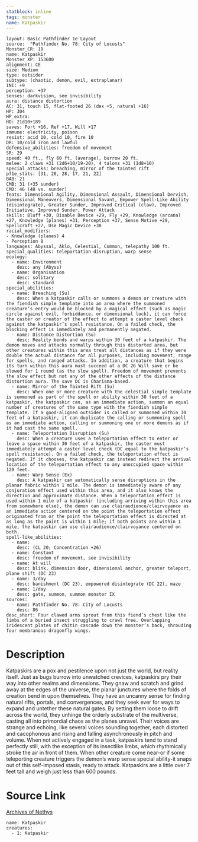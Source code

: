 ```yaml
---
statblock: inline
tags: monster
name: Katpaskir
---
```

```statblock
layout: Basic Pathfinder 1e Layout
source:  "Pathfinder No. 78: City of Locusts"
Monster_CR: 18
name: Katpaskir
Monster_XP: 153600
alignment: CE
size: Medium
type: outsider
subtype: (chaotic, demon, evil, extraplanar)
INI: +9
perception: +37
senses: darkvision, see invisibility
aura: distance distortion
AC: 31, touch 15, flat-footed 26 (dex +5, natural +16)
HP: 304
HP_extra: 
HD: 21d10+189
saves: Fort +16, Ref +17, Will +17
immune: electricity, poison
resist: acid 10, cold 10, fire 10
DR: 10/cold iron and lawful
defensive_abilities: freedom of movement
SR: 29
speed: 40 ft., fly 60 ft. (average), burrow 20 ft.
melee: 2 claws +31 (2d6+10/19-20), 4 talons +31 (1d8+10)
special_attacks: breaching, mirror of the tainted rift
pf1e_stats: [31, 20, 28, 17, 21, 22]
BAB: 21
CMB: 31 (+35 sunder)
CMD: 46 (48 vs. sunder)
feats: Dimensional Agility, Dimensional Assault, Dimensional Dervish, Dimensional Maneuvers, Dimensional Savant, Empower Spell-Like Ability (disintegrate), Greater Sunder, Improved Critical (claw), Improved Initiative, Improved Sunder, Power Attack
skills: Bluff +30, Disable Device +29, Fly +29, Knowledge (arcana) +27, Knowledge (planes) +31, Perception +37, Sense Motive +29, Spellcraft +27, Use Magic Device +30
racial_modifiers:
- Knowledge (planes) 4
- Perception 8
languages: Abyssal, Aklo, Celestial, Common, telepathy 100 ft.
special_qualities: teleportation disruption, warp sense
ecology:
  - name: Environment
    desc: any (Abyss)
  - name: Organisation
    desc: solitary
    desc: standard
special_abilities:
  - name: Breaching (Su)
    desc: When a katpaskir calls or summons a demon or creature with the fiendish simple template into an area where the summoned creature’s entry would be blocked by a magical effect (such as magic circle against evil, forbiddance, or dimensional lock), it can force the caster or creator of the effect to attempt a caster level check against the katpaskir’s spell resistance. On a failed check, the blocking effect is immediately and permanently negated.
  - name: Distance Distortion (Su)
    desc: Reality bends and warps within 30 feet of a katpaskir. The demon moves and attacks normally through this distorted area, but other creatures within this area treat all distances as if they were double the actual distance for all purposes, including movement, range for spells, and ranged attacks. In addition, a creature that begins its turn within this aura must succeed at a DC 26 Will save or be slowed for 1 round (as the slow spell). Freedom of movement prevents the slow effect but not any of the other effects of the distance distortion aura. The save DC is Charisma-based.
  - name: Mirror of the Tainted Rift (Su)
    desc: When one or more creature with the celestial simple template is summoned as part of the spell or ability within 30 feet of a katpaskir, the katpaskir can, as an immediate action, summon an equal number of creatures of the same type with the fiendish simple template. If a good-aligned outsider is called or summoned within 30 feet of a katpaskir, it can duplicate the calling or summoning spell as an immediate action, calling or summoning one or more demons as if it had cast the same spell.
  - name: Teleportation Disruption (Su)
    desc: When a creature uses a teleportation effect to enter or leave a space within 30 feet of a katpaskir, the caster must immediately attempt a caster level check (DC equal to the katpaskir’s spell resistance). On a failed check, the teleportation effect is negated. If it chooses, the katpaskir can instead redirect the arrival location of the teleportation effect to any unoccupied space within 120 feet.
  - name: Warp Sense (Ex)
    desc: A katpaskir can automatically sense disruptions in the planar fabric within 1 mile. The demon is immediately aware of any conjuration effect used within this area, and it also knows the direction and approximate distance. When a teleportation effect is used within 1 mile of a katpaskir (including arriving within this area from somewhere else), the demon can use clairaudience/clairvoyance as an immediate action centered on the point the teleportation effect originated from or the point the teleportation effect is directed at as long as the point is within 1 mile; if both points are within 1 mile, the katpaskir can use clairaudience/clairvoyance centered on both.
spell-like_abilities:
  - name:
    desc: (CL 20; Concentration +26)
  - name: Constant
    desc: freedom of movement, see invisibility
  - name: At will
    desc: blink, dimension door, dimensional anchor, greater teleport, plane shift (DC 23)
  - name: 3/day
    desc: banishment (DC 23), empowered disintegrate (DC 22), maze
  - name: 1/day
    desc: gate, summon, summon monster IX
sources:
  - name: Pathfinder No. 78: City of Locusts
    desc: 86
desc_short: Four clawed arms sprout from this fiend’s chest like the limbs of a buried insect struggling to crawl free. Overlapping iridescent plates of chitin cascade down the monster’s back, shrouding four membranous dragonfly wings.
```
# Description
Katpaskirs are a pox and pestilence upon not just the world, but reality itself. Just as bugs burrow into unwatched crevices, katpaskirs pry their way into other realms and dimensions. They gnaw and scratch and grind away at the edges of the universe, the planar junctures where the folds of creation bend in upon themselves. They have an uncanny sense for finding natural rifts, portals, and convergences, and they seek ever for ways to expand and untether these natural gates. By setting them loose to drift across the world, they unhinge the orderly substrate of the multiverse, casting all into primordial chaos as the planes unravel. Their voices are strange and echoing, like several voices sounding together, each distorted and cacophonous and rising and falling asynchronously in pitch and volume. When not actively engaged in a task, katpaskirs tend to stand perfectly still, with the exception of its insectlike limbs, which rhythmically stroke the air in front of them. When other creature come near-or if some teleporting creature triggers the demon’s warp sense special ability-it snaps out of this self-imposed stasis, ready to attack. Katpaskirs are a little over 7 feet tall and weigh just less than 600 pounds.
# Source Link
[Archives of Nethys](https://aonprd.com/MonsterDisplay.aspx?ItemName=Katpaskir)
```encounter-table
name: Katpaskir
creatures:
  - 1: Katpaskir
```
